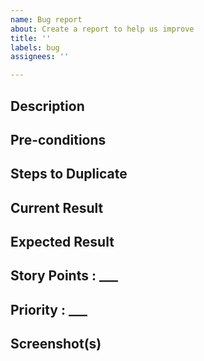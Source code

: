 ```yaml
---
name: Bug report
about: Create a report to help us improve
title: ''
labels: bug
assignees: ''

---
```


## Description

<!-- A clear and concise description of the bug. -->

## Pre-conditions

<!-- List the pre-conditions that must be met to trigger this bug. -->

## Steps to Duplicate

<!-- Steps to reproduce the behavior. -->

## Current Result

<!-- What is currently happening. -->

## Expected Result

<!-- What should happen. -->

## Story Points : ___
<!-- Please write a story point e.g. 1, 2, 4 -->

## Priority : ___
<!-- Please write a priority level (low, med, high) -->

## Screenshot(s)

<!-- If applicable, add screenshots to help explain your problem. -->
